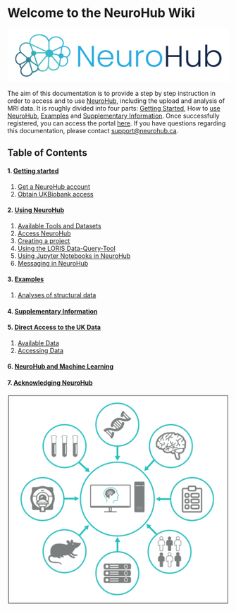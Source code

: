 # **Welcome to the NeuroHub Wiki**

![](https://github.com/neurohub/neurohub_documentation/blob/master/images/NeuroHub_RGB.png)

The aim of this documentation is to provide a step by step instruction in order to access and to use [NeuroHub](https://neurohub.ca/), including the upload and analysis of MRI data. 
It is roughly divided into four parts: [Getting Started](1.0.Getting-started), How to [use NeuroHub](2.1.Access-NeuroHub), [Examples](3.0.Examples) and [Supplementary Information](4.0.Supplementary-Information). 
Once successfully registered, you can access the portal [here](https://portal.neurohub.ca).
If you have questions regarding this documentation, please contact support@neurohub.ca.


## Table of Contents
#### 1. [Getting started](1.0.Getting-started)
  1. [Get a NeuroHub account](1.1.Get-a-NeuroHub-account)
  2. [Obtain UKBiobank access](1.2.UKBiobank-Access-Request)

#### 2. [Using NeuroHub](2.0.Using-NeuroHub)
  1. [Available Tools and Datasets](2.1.Available-Tools-and-Datasets)
  1. [Access NeuroHub](2.2.Access-NeuroHub)
  2. [Creating a project](2.3.Creating-a-project)
  4. [Using the LORIS Data-Query-Tool](2.6.Using-the-LORIS-Data-Query-Tool-(DQT))
  5. [Using Jupyter Notebooks in NeuroHub](2.4.Jupyter-Notebooks)
  6. [Messaging in NeuroHub](2.5.Messaging-in-NeuroHub)

#### 3. [Examples](3.0.Examples)
  1. [Analyses of structural data](3.1.Example-1-(Analyses-of-structural-data))

#### 4. [Supplementary Information](4.0.Supplementary-Information)

#### 5. [Direct Access to the UK Data](5.0.Direct-UK-Biobank-Access-On-Compute-Canada)
  1. [Available Data](5.1.Available-Data)  
  2. [Accessing Data](5.2.Accessing-Imaging-Data)

#### 6. [NeuroHub and Machine Learning](6.0.NeuroHub-and-Machine-Learning)

#### 7. [Acknowledging NeuroHub](7.0.Acknowledging-NeuroHub)

![](img/neurohub_cr_ov.png)
